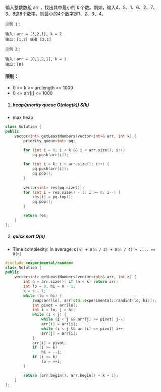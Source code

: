 输入整数数组 arr ，找出其中最小的 k 个数。例如，输入4、5、1、6、2、7、3、8这8个数字，则最小的4个数字是1、2、3、4。


```
示例 1：

输入：arr = [3,2,1], k = 2
输出：[1,2] 或者 [2,1]

示例 2：

输入：arr = [0,1,2,1], k = 1
输出：[0]
```
 

#### 限制：

-    0 <= k <= arr.length <= 1000
-    0 <= arr[i] <= 1000


1. ##### heap/priority queue O(nlog(k)) S(k)

- max heap

```cpp
class Solution {
public:
    vector<int> getLeastNumbers(vector<int>& arr, int k) {
        priority_queue<int> pq;

        for (int i = 0; i < k && i < arr.size(); i++)
            pq.push(arr[i]);
        
        for (int i = k; i < arr.size(); i++) {
            pq.push(arr[i]);
            pq.pop();
        }
        
        vector<int> res(pq.size());
        for (int i = res.size() - 1; i >= 0; i--) {
            res[i] = pq.top();
            pq.pop();
        }

        return res;
    }
};
```


2. ##### quick sort O(n)

- Time complexity: In average: `O(n) + O(n / 2) + O(n / 4) + .... == O(n)`

```cpp
#include <experimental/random>
class Solution {
public:
    vector<int> getLeastNumbers(vector<int>& arr, int k) {
        int n = arr.size(); if (n < k) return arr;
        int lo = 0, hi = n - 1;
        k = k - 1;
        while (lo < hi) {
            swap(arr[lo], arr[std::experimental::randint(lo, hi)]);
            int pivot = arr[lo];
            int i = lo, j = hi;
            while (i < j) {
                while (i < j && arr[j] >= pivot) j--;
                arr[i] = arr[j];
                while (i < j && arr[i] <= pivot) i++;
                arr[j] = arr[i];
            }
            arr[i] = pivot;
            if (i >= k)
                hi = --i;
            if (i <= k)
                lo = ++i;
        }

        return {arr.begin(), arr.begin() + k + 1};
    }
};
```